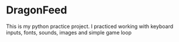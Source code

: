 # DragonFeed

This is my python practice project. I practiced working with keyboard inputs, fonts, sounds, images and simple game loop
